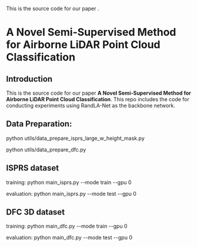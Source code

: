 This is the source code for our paper <b></b>.

# A Novel Semi-Supervised Method for Airborne LiDAR Point Cloud Classification


Introduction
------------
This is the source code for our paper **A Novel Semi-Supervised Method for Airborne LiDAR Point Cloud Classification**. This repo includes the code for conducting experiments using RandLA-Net as the backbone network.

## Data Preparation:

python utils/data_prepare_isprs_large_w_height_mask.py

python utils/data_prepare_dfc.py

## ISPRS dataset

training:
python main_isprs.py --mode train --gpu 0

evaluation:
python main_isprs.py --mode test --gpu 0


## DFC 3D dataset

training:
python main_dfc.py --mode train --gpu 0

evaluation:
python main_dfc.py --mode test --gpu 0
